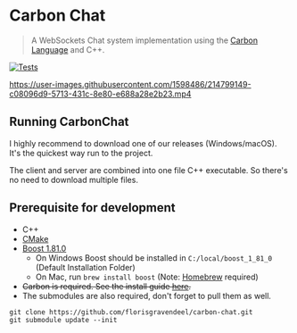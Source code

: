 # Carbon Chat
> A WebSockets Chat system implementation using the [Carbon Language](https://github.com/carbon-language/carbon-lang) and C++.

[![Tests](https://github.com/florisgravendeel/carbon-chat/actions/workflows/tests.yml/badge.svg)](https://github.com/florisgravendeel/carbon-chat/actions/workflows/tests.yml)
 
https://user-images.githubusercontent.com/1598486/214799149-c08096d9-5713-431c-8e80-e688a28e2b23.mp4

## Running CarbonChat
I highly recommend to download one of our releases (Windows/macOS). It's the quickest way run to the project.

The client and server are combined into one file C++ executable. So there's no need to download multiple files. 

## Prerequisite for development
- C++
- [CMake](https://cmake.org/download/)
- [Boost 1.81.0](https://www.boost.org/users/download/)
    - On Windows Boost should be installed in `C:/local/boost_1_81_0` (Default Installation Folder)
    - On Mac, run `brew install boost` (Note: [Homebrew](https://brew.sh) required)
-  <del>Carbon is required. See the install guide [here](https://github.com/carbon-language/carbon-lang#getting-started).
- The submodules are also required, don't forget to pull them as well.
```
git clone https://github.com/florisgravendeel/carbon-chat.git
git submodule update --init
```



